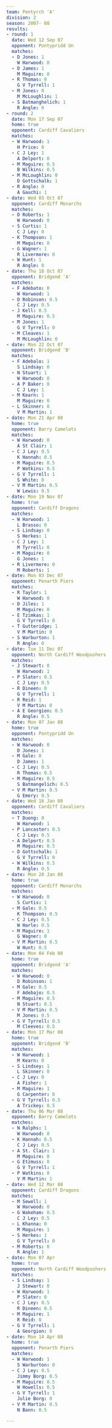 ```yaml
---
team: Pentyrch 'A'
division: 2
season: 2007- 08
results:
- round: 1
  date: Wed 12 Sep 07
  opponent: Pontypridd Un
  matches:
  - D Jones: 1
    W Harwood: 0
  - D James: 1
    M Maguire: 0
  - R Thomas: 0
    G V Tyrrell: 1
  - M Jones: 0
    M McLoughlin: 1
  - S Batmanghelich: 1
    R Angle: 0
- round: 2
  date: Mon 17 Sep 07
  home: true
  opponent: Cardiff Cavaliers
  matches:
  - W Harwood: 1
    H Price: 0
  - C J Ley: 1
    A Delport: 0
  - M Maguire: 0.5
    B Wilkins: 0.5
  - M McLoughlin: 0
    D Gottschalk: 1
  - R Angle: 0
    A Gauchi: 1
- date: Wed 03 Oct 07
  opponent: Cardiff Monarchs
  matches:
  - D Roberts: 1
    W Harwood: 0
  - S Curtis: 1
    C J Ley: 0
  - K Thompson: 1
    M Maguire: 0
  - G Wagner: 1
    R Livermore: 0
  - W Hunt: 1
    R Angle: 0
- date: Thu 18 Oct 07
  opponent: Bridgend 'A'
  matches:
  - F Adebato: 0
    W Harwood: 1
  - D Robinson: 0.5
    C J Ley: 0.5
  - J Kell: 0.5
    M Maguire: 0.5
  - M Jones: 1
    G V Tyrrell: 0
  - M Cleaves: 1
    M McLoughlin: 0
- date: Mon 22 Oct 07
  opponent: Bridgend 'B'
  matches:
  - F Adebalo: 1
    S Lindsay: 0
  - N Stuart: 1
    W Harwood: 0
  - A P Baker: 0
    C J Ley: 1
  - M Kearn: 1
    M Maguire: 0
  - L Skinner: 0
    V M Martin: 1
- date: Mon 21 Apr 08
  home: true
  opponent: Barry Camelots
  matches:
  - W Harwood: 0
    A St Clair: 1
  - C J Ley: 0.5
    K Hannah: 0.5
  - M Maguire: 0.5
    P Watkins: 0.5
  - G V Tyrrell: 1
    S White: 0
  - V M Martin: 0.5
    W Lewis: 0.5
- date: Mon 19 Nov 07
  home: true
  opponent: Cardiff Dragons
  matches:
  - W Harwood: 1
    L Brasso: 0
  - S Lindsay: 0
    S Herkes: 1
  - C J Ley: 1
    M Tyrrell: 0
  - M Maguire: 0
    G Jones: 1
  - R Livermore: 0
    M Roberts: 1
- date: Mon 03 Dec 07
  opponent: Penarth Piers
  matches:
  - R Taylor: 1
    W Harwood: 0
  - D Jiles: 1
    M Maguire: 0
  - E Tzimkas: 1
    G V Tyrrell: 0
  - T Gutteridge: 1
    V M Martin: 0
  - S Warburton: 1
    R Angle: 0
- date: Tue 11 Dec 07
  opponent: North Cardiff Woodpushers
  matches:
  - J Stewart: 0
    W Harwood: 1
  - P Slater: 0.5
    C J Ley: 0.5
  - R Dineen: 0
    G V Tyrrell: 1
  - R Reid: 1
    V M Martin: 0
  - A E Georgion: 0.5
    R Angle: 0.5
- date: Mon 07 Jan 08
  home: true
  opponent: Pontypridd Un
  matches:
  - W Harwood: 0
    D Jones: 1
  - M Gale: 0
    D James: 1
  - C J Ley: 0.5
    R Thomas: 0.5
  - M Maguire: 0.5
    S Batmangelich: 0.5
  - V M Martin: 0.5
    G Emery: 0.5
- date: Wed 16 Jan 08
  opponent: Cardiff Cavaliers
  matches:
  - T Duong: 0
    W Harwood: 1
  - P Lancaster: 0.5
    C J Ley: 0.5
  - A Delport: 0.5
    M Maguire: 0.5
  - D Gottschalk: 1
    G V Tyrrell: 0
  - W Wilkins: 0.5
    R Angle: 0.5
- date: Mon 28 Jan 08
  home: true
  opponent: Cardiff Monarchs
  matches:
  - W Harwood: 0
    S Curtis: 1
  - M Gale: 0.5
    K Thompson: 0.5
  - C J Ley: 0.5
    W Harle: 0.5
  - M Maguire: 1
    G Wagner: 0
  - V M Martin: 0.5
    W Hunt: 0.5
- date: Mon 04 Feb 08
  home: true
  opponent: Bridgend 'A'
  matches:
  - W Harwood: 0
    D Robinson: 1
  - M Gale: 0.5
    F Adebajo: 0.5
  - M Maguire: 0.5
    N Stuart: 0.5
  - V M Martin: 0.5
    M Jones: 0.5
  - G V Tyrrell: 0.5
    M Cleeves: 0.5
- date: Mon 17 Mar 08
  home: true
  opponent: Bridgend 'B'
  matches:
  - W Harwood: 1
    M Kearn: 0
  - S Lindsey: 1
    L Skinner: 0
  - C J Ley: 0
    A Fisher: 1
  - M Maguire: 1
    G Carpenter: 0
  - G V Tyrrell: 0.5
    A Trickey: 0.5
- date: Thu 06 Mar 08
  opponent: Barry Camelots
  matches:
  - N Ralphs: 1
    W Harwood: 0
  - K Hannah: 0.5
    C J Ley: 0.5
  - A St. Clair: 1
    M Maguire: 0
  - G Etzmuss: 0
    G V Tyrrell: 1
  - P Watkins: 0
    V M Martin: 1
- date: Wed 12 Mar 08
  opponent: Cardiff Dragons
  matches:
  - M Sewell: 1
    W Harwood: 0
  - G Wakeham: 0.5
    C J Ley: 0.5
  - L Khanna: 0
    M Maguire: 1
  - S Herkes: 1
    G V Tyrrell: 0
  - M Roberts: 0
    R Angle: 1
- date: Mon 07 Apr
  home: true
  opponent: North Cardiff Woodpushers
  matches:
  - S Lindsay: 1
    J Stewart: 0
  - W Harwood: 1
    P Slater: 0
  - C J Ley: 0.5
    R Dineen: 0.5
  - M Maguire: 1
    R Reid: 0
  - G V Tyrrell: 1
    A Georgion: 0
- date: Mon 14 Apr 08
  home: true
  opponent: Penarth Piers
  matches:
  - W Harwood: 1
    S Warburton: 0
  - C J Ley: 0.5
    Jimmy Borg: 0.5
  - M Maguire: 0.5
    W Howells: 0.5
  - G V Tyrrell: 1
    Julie Borg: 0
  - V M Martin: 0.5
    N Bann: 0.5

---
```

